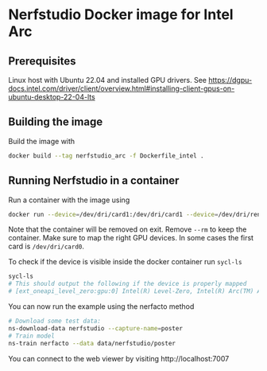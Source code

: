 # Nerfstudio Docker image for Intel Arc

## Prerequisites

Linux host with Ubuntu 22.04 and installed GPU drivers.
See https://dgpu-docs.intel.com/driver/client/overview.html#installing-client-gpus-on-ubuntu-desktop-22-04-lts

## Building the image

Build the image with 
```bash
docker build --tag nerfstudio_arc -f Dockerfile_intel .
```

## Running Nerfstudio in a container

Run a container with the image using
```bash
docker run --device=/dev/dri/card1:/dev/dri/card1 --device=/dev/dri/renderD128:/dev/dri/renderD128 -p 7007:7007 --rm -it nerfstudio_arc bash
```
Note that the container will be removed on exit. Remove `--rm` to keep the container.
Make sure to map the right GPU devices. In some cases the first card is `/dev/dri/card0`.

To check if the device is visible inside the docker container run `sycl-ls`
```bash
sycl-ls
# This should output the following if the device is properly mapped
# [ext_oneapi_level_zero:gpu:0] Intel(R) Level-Zero, Intel(R) Arc(TM) A770 Graphics 1.3 [1.3.30049]
```

You can now run the example using the nerfacto method
```bash
# Download some test data:
ns-download-data nerfstudio --capture-name=poster
# Train model
ns-train nerfacto --data data/nerfstudio/poster
```
You can connect to the web viewer by visiting http://localhost:7007